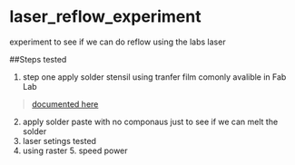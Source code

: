 # laser_reflow_experiment
experiment to see if we can do reflow using the labs laser

##Steps tested
1. step one apply solder stensil using tranfer film comonly avalible in Fab Lab
 > [documented here]() 
2. apply solder paste with no componaus just to see if we can melt the solder
3. laser setings tested
  4. using raster
    5. speed power   
